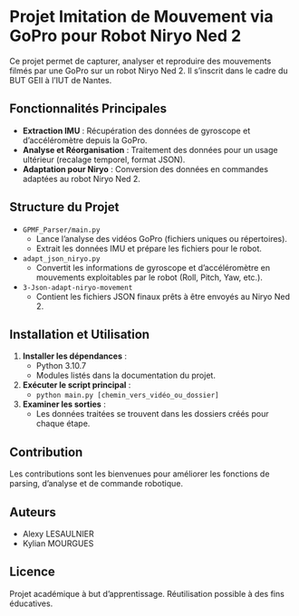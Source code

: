 # Projet Imitation de Mouvement via GoPro pour Robot Niryo Ned 2

Ce projet permet de capturer, analyser et reproduire des mouvements filmés par une GoPro sur un robot Niryo Ned 2. Il s’inscrit dans le cadre du BUT GEII à l’IUT de Nantes.

## Fonctionnalités Principales
- **Extraction IMU** : Récupération des données de gyroscope et d’accéléromètre depuis la GoPro.  
- **Analyse et Réorganisation** : Traitement des données pour un usage ultérieur (recalage temporel, format JSON).  
- **Adaptation pour Niryo** : Conversion des données en commandes adaptées au robot Niryo Ned 2.  

## Structure du Projet
- `GPMF_Parser/main.py`  
  - Lance l’analyse des vidéos GoPro (fichiers uniques ou répertoires).  
  - Extrait les données IMU et prépare les fichiers pour le robot.  
- `adapt_json_niryo.py`  
  - Convertit les informations de gyroscope et d’accéléromètre en mouvements exploitables par le robot (Roll, Pitch, Yaw, etc.).  
- `3-Json-adapt-niryo-movement`  
  - Contient les fichiers JSON finaux prêts à être envoyés au Niryo Ned 2.  

## Installation et Utilisation
1. **Installer les dépendances** :  
   - Python 3.10.7  
   - Modules listés dans la documentation du projet.  
2. **Exécuter le script principal** :  
   - `python main.py [chemin_vers_vidéo_ou_dossier]`  
3. **Examiner les sorties** :  
   - Les données traitées se trouvent dans les dossiers créés pour chaque étape.  

## Contribution
Les contributions sont les bienvenues pour améliorer les fonctions de parsing, d’analyse et de commande robotique.

## Auteurs
- Alexy LESAULNIER  
- Kylian MOURGUES  

## Licence
Projet académique à but d’apprentissage. Réutilisation possible à des fins éducatives.
